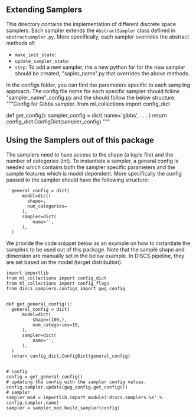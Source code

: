 ## Extending Samplers 
This directory contains the implementation of different discrete space samplers.
Each sampler extends the `AbstractSampler` class defined in `abstractsampler.py`.
More specifically, each sampler overrides the abstract methods of:
* `make_init_state`: 
* `update_sampler_state`:
* `step`:
To add a new sampler, the a new python for for the new sampler should be created, "sapler_name".py that overrides the above methods.

In the configs folder, you can find the parameters specific to each sampling approach.
The config file name for each specific sampler should follow "sampler_name"_config.py and the should follow the below structure.
"""Config for Gibbs sampler.
from ml_collections import config_dict


def get_config():
  sampler_config = dict(
      name='gibbs',
      .
      .
      .
  )
  return config_dict.ConfigDict(sampler_config)
"""


## Using the Samplers out of this package
The samplers need to have access to the shape (a tuple file) and the number of categories (int).
To instantiate a sampler, a genaral config is needed which contains both the sampler specific parameters and the sample features which is model dependent.
More specifically the config passed to the sampler should have the following structure:
```
  general_config = dict(
      model=dict(
        shape=,
        num_categories=
      ),
      sampler=dict(
          name='',
      ),
  )
```
We provide the code snippet below as an example on how to instantiate the samplers to be used out of this package.
Note that the sample shape and dimension are manually set in the below example. In DISCS pipeline, they are set based on the model (target distribution).
```
import importlib
from ml_collections import config_dict
from ml_collections import config_flags
from discs.samplers.configs import gwg_config


def get_general_config():
  general_config = dict(
      model=dict(
          shape=(100,),
          num_categories=10,
      ),
      sampler=dict(
          name='',
      ),
  )
  return config_dict.ConfigDict(general_config)


# config
config = get_general_config()
# updating the config with the sampler config values.
config.sampler.update(gwg_config.get_config())
# sampler
sampler_mod = importlib.import_module('discs.samplers.%s' % config.sampler.name)
sampler = sampler_mod.build_sampler(config)
```